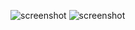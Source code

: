 ![screenshot](https://i.ibb.co/vkVjtwf/desktop.png)
![screenshot](https://i.ibb.co/syP8XXp/mobile.png)